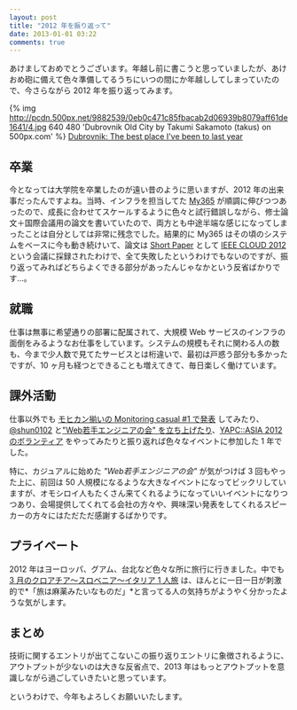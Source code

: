 ```yaml
---
layout: post
title: "2012 年を振り返って"
date: 2013-01-01 03:22
comments: true
---
```


あけましておめでとうございます。年越し前に書こうと思っていましたが、あけおめ砲に備えて色々準備してるうちにいつの間にか年越ししてしまっていたので、今さらながら 2012 年を振り返ってみます。

{% img http://pcdn.500px.net/9882539/0eb0c471c85fbacab2d06939b8079aff61de1641/4.jpg 640 480 'Dubrovnik Old City by Takumi Sakamoto (takus) on 500px.com' %}
[Dubrovnik: The best place I've been to last year](http://500px.com/photo/9882539)

## 卒業


今となっては大学院を卒業したのが遠い昔のように思いますが、2012 年の出来事だったんですよね。当時、インフラを担当してた [My365](http://my365.in) が順調に伸びつつあったので、成長に合わせてスケールするように色々と試行錯誤しながら、修士論文＋国際会議用の論文を書いていたので、両方とも中途半端な感じになってしまったことは自分としては非常に残念でした。結果的に My365 はその頃のシステムをベースに今も動き続けいて、論文は [Short Paper](http://www.computer.org/csdl/proceedings/cloud/2012/4755/00/4755a974-abs.html) として [IEEE CLOUD 2012](http://www.thecloudcomputing.org/2012/) という会議に採録されたわけで、全て失敗したというわけでもないのですが、振り返ってみればどちらよくできる部分があったんじゃなかという反省ばかりです...。

## 就職

仕事は無事に希望通りの部署に配属されて、大規模 Web サービスのインフラの面倒をみるようなお仕事をしています。システムの規模もそれに関わる人の数も、今まで少人数で見てたサービスとは桁違いで、最初は戸惑う部分も多かったですが、10 ヶ月も経つとできることも増えてきて、毎日楽しく働けています。

## 課外活動

仕事以外でも [モヒカン揃いの Monitoring casual #1 で発表](http://blog.takus.me/2012/06/18/28199466903/) してみたり、[@shun0102](https://twitter.com/shun0102) と["Web若手エンジニアの会" を立ち上げたり](http://engineer.dena.jp/2012/07/web.html)、[YAPC::ASIA 2012 のボランティア](http://blog.takus.me/2012/10/06/32974165602/) をやってみたりと振り返れば色々なイベントに参加した 1 年でした。

特に、カジュアルに始めた *"Web若手エンジニアの会"* が気がつけば 3 回もやった上に、前回は 50 人規模になるような大きなイベントになってビックリしていますが、オモシロイ人もたくさん来てくれるようになっていいイベントになりつつあり、会場提供してくれてる会社の方々や、興味深い発表をしてくれるスピーカーの方々にはただただ感謝するばかりです。

## プライベート

2012 年はヨーロッパ、グアム、台北など色々な所に旅行に行きました。中でも [3 月のクロアチア〜スロベニア〜イタリア 1 人旅](http://blog.takus.me/2012/03/24/28199464257/) は、ほんとに一日一日が刺激的で*「旅は麻薬みたいなものだ」*と言ってる人の気持ちがようやく分かったような気がします。

## まとめ

技術に関するエントリが出てこないこの振り返りエントリに象徴されるように、アウトプットが少ないのは大きな反省点で、2013 年はもっとアウトプットを意識しながら過ごしていきたいと思っています。

というわけで、今年もよろしくお願いいたします。
